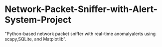 # Network-Packet-Sniffer-with-Alert-System-Project
"Python-based network packet sniffer with real-time anomalyalerts using scapy,SQLite, and Matplotlib".
